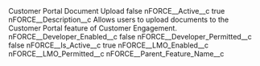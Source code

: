 <?xml version="1.0" encoding="UTF-8"?>
<CustomMetadata xmlns="http://soap.sforce.com/2006/04/metadata" xmlns:xsi="http://www.w3.org/2001/XMLSchema-instance" xmlns:xsd="http://www.w3.org/2001/XMLSchema">
    <label>Customer Portal Document Upload</label>
    <protected>false</protected>
    <values>
        <field>nFORCE__Active__c</field>
        <value xsi:type="xsd:boolean">true</value>
    </values>
    <values>
        <field>nFORCE__Description__c</field>
        <value xsi:type="xsd:string">Allows users to upload documents to the Customer Portal feature of Customer Engagement.</value>
    </values>
    <values>
        <field>nFORCE__Developer_Enabled__c</field>
        <value xsi:type="xsd:boolean">false</value>
    </values>
    <values>
        <field>nFORCE__Developer_Permitted__c</field>
        <value xsi:type="xsd:boolean">false</value>
    </values>
    <values>
        <field>nFORCE__Is_Active__c</field>
        <value xsi:type="xsd:boolean">true</value>
    </values>
    <values>
        <field>nFORCE__LMO_Enabled__c</field>
        <value xsi:nil="true"/>
    </values>
    <values>
        <field>nFORCE__LMO_Permitted__c</field>
        <value xsi:nil="true"/>
    </values>
    <values>
        <field>nFORCE__Parent_Feature_Name__c</field>
        <value xsi:nil="true"/>
    </values>
</CustomMetadata>
